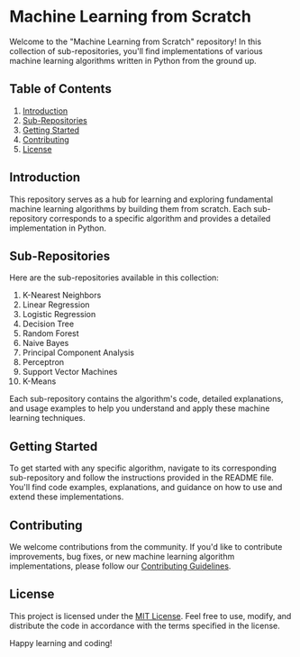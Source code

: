 # Machine Learning from Scratch

Welcome to the "Machine Learning from Scratch" repository! In this collection of sub-repositories, you'll find implementations of various machine learning algorithms written in Python from the ground up.

## Table of Contents

1. [Introduction](#introduction)
2. [Sub-Repositories](#sub-repositories)
3. [Getting Started](#getting-started)
4. [Contributing](#contributing)
5. [License](#license)

## Introduction

This repository serves as a hub for learning and exploring fundamental machine learning algorithms by building them from scratch. Each sub-repository corresponds to a specific algorithm and provides a detailed implementation in Python.

## Sub-Repositories

Here are the sub-repositories available in this collection:

1. K-Nearest Neighbors 
2. Linear Regression
3. Logistic Regression
4. Decision Tree
5. Random Forest
6. Naive Bayes
7. Principal Component Analysis 
8. Perceptron
9. Support Vector Machines
10. K-Means

Each sub-repository contains the algorithm's code, detailed explanations, and usage examples to help you understand and apply these machine learning techniques.

## Getting Started

To get started with any specific algorithm, navigate to its corresponding sub-repository and follow the instructions provided in the README file. You'll find code examples, explanations, and guidance on how to use and extend these implementations.

## Contributing

We welcome contributions from the community. If you'd like to contribute improvements, bug fixes, or new machine learning algorithm implementations, please follow our [Contributing Guidelines](CONTRIBUTING.md).

## License

This project is licensed under the [MIT License](LICENSE). Feel free to use, modify, and distribute the code in accordance with the terms specified in the license.

Happy learning and coding!
